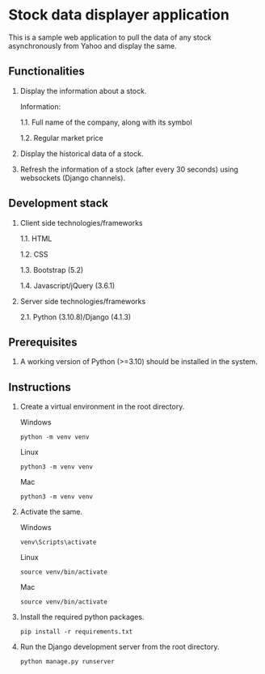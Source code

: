 # Stock data displayer application

This is a sample web application to pull the data of any stock asynchronously from Yahoo and display the same.

## Functionalities

1. Display the information about a stock.
    
    Information:

    1.1.  Full name of the company, along with its symbol 
    
    1.2. Regular market price

2. Display the historical data of a stock.

3. Refresh the information of a stock (after every 30 seconds) using websockets (Django channels).

## Development stack

1. Client side technologies/frameworks

    1.1. HTML

    1.2. CSS

    1.3. Bootstrap (5.2)

    1.4. Javascript/jQuery (3.6.1)

2. Server side technologies/frameworks

    2.1. Python (3.10.8)/Django (4.1.3)

## Prerequisites

1. A working version of Python (>=3.10) should be installed in the system.

## Instructions

1. Create a virtual environment in the root directory.
    
    Windows

    `python -m venv venv`

    Linux

    `python3 -m venv venv`

    Mac

    `python3 -m venv venv`

2. Activate the same.

    Windows

    `venv\Scripts\activate`

    Linux

    `source venv/bin/activate`

    Mac

    `source venv/bin/activate`

3. Install the required python packages.

    `pip install -r requirements.txt`

4. Run the Django development server from the root directory.

    `python manage.py runserver`

